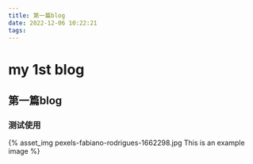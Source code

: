 ```yaml
---
title: 第一篇blog
date: 2022-12-06 10:22:21
tags:
---
```


# my 1st blog

## 第一篇blog

### 测试使用

{% asset_img pexels-fabiano-rodrigues-1662298.jpg This is an example image %}